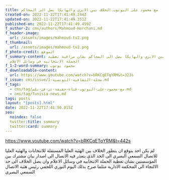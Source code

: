 ```yaml
---
title: مع محمود على اليوتوب.الخلاف بين الايزي والهايكا يصل الى المحاكم
created-on: 2022-11-22T17:41:49.244Z
updated-on: 2022-11-22T17:41:49.351Z
published-on: 2022-11-22T17:41:49.459Z
f_author-2: cms/authors/Mahmoud-Horchani.md
f_header-image:
  url: /assets/images/mahmoud-tv2.png
f_thumbnail:
  url: /assets/images/mahmoud-tv2.png
f_photo-credit: الموقع
f_summary-content: الخلاف بين الايزي والهايكا يصل الى المحاكم بشان مراقية تغطية
  الحملة الانتخابيه في وسائل الاعلام
f_1-2-word-summary: محمود يوتوب
f_downloadable-content:
  url: https://www.youtube.com/watch?v=bRKCqETqYRM&t=323s
f_issue: cms/issue/مجلة-الثقافيه-التونسية-1.md
f_tags:
  - cms/tag/مع-محمود-على-اليوتوب-قناة-حقيقة-تي-في-بلس.md
  - cms/tag/Tunisia-news.md
tags: posts
layout: "[posts].html"
date: 2022-11-22T17:41:50.015Z
seo:
  noindex: false
  twitter:title: summary
  twitter:card: summary
---
```

<https://www.youtube.com/watch?v=bRKCqETqYRM&t=442s>

لم يكن احد يتوقع ان يتطور الخلاف بين الهئية العليا المستقلة للانتخابات والهئية العليا للاتصال السمعي البصري الى الحد الذي يتعذر فيه الاتصال الى اصدار بيان مشترك بين المؤسستين بشان تغطية الحملة الانتخابيه في وسائل الاعلام  وان يصل الخلاف الى حد الالتجاء الى المحكمة الادارية  مثلما صرح بذلك اليوم النوري اللجمي رئيس هئية الاتصال السمعي البصري